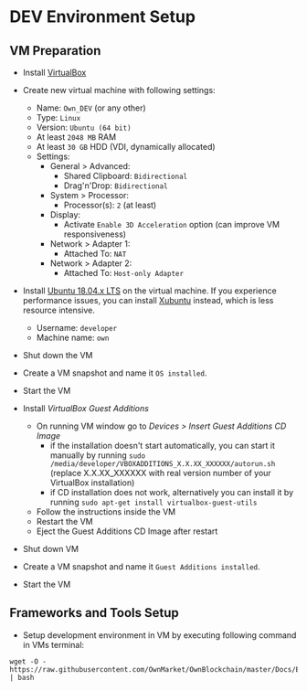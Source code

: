 # DEV Environment Setup


## VM Preparation

- Install [VirtualBox](https://www.virtualbox.org)

- Create new virtual machine with following settings:
    - Name: `Own_DEV` (or any other)
    - Type: `Linux`
    - Version: `Ubuntu (64 bit)`
    - At least `2048 MB` RAM
    - At least `30 GB` HDD (VDI, dynamically allocated)
    - Settings:
        - General > Advanced:
            - Shared Clipboard: `Bidirectional`
            - Drag'n'Drop: `Bidirectional`
        - System > Processor:
            - Processor(s): `2` (at least)
        - Display:
            - Activate `Enable 3D Acceleration` option (can improve VM responsiveness)
        - Network > Adapter 1:
            - Attached To: `NAT`
        - Network > Adapter 2:
            - Attached To: `Host-only Adapter`

- Install [Ubuntu 18.04.x LTS](https://www.ubuntu.com/download/desktop) on the virtual machine. If you experience performance issues, you can install [Xubuntu](https://xubuntu.org) instead, which is less resource intensive.
    - Username: `developer`
    - Machine name: `own`

- Shut down the VM
- Create a VM snapshot and name it `OS installed`.
- Start the VM

- Install _VirtualBox Guest Additions_
    - On running VM window go to _Devices > Insert Guest Additions CD Image_
        - if the installation doesn't start automatically, you can start it manually by running `sudo /media/developer/VBOXADDITIONS_X.X.XX_XXXXXX/autorun.sh` (replace X.X.XX_XXXXXX with real version number of your VirtualBox installation)
        - if CD installation does not work, alternatively you can install it by running `sudo apt-get install virtualbox-guest-utils`
    - Follow the instructions inside the VM
    - Restart the VM
    - Eject the Guest Additions CD Image after restart

- Shut down VM
- Create a VM snapshot and name it `Guest Additions installed`.
- Start the VM


## Frameworks and Tools Setup

- Setup development environment in VM by executing following command in VMs terminal:

```
wget -O - https://raw.githubusercontent.com/OwnMarket/OwnBlockchain/master/Docs/Environment/setup_dev_environment.sh | bash
```
